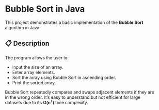 # Bubble Sort in Java

This project demonstrates a basic implementation of the **Bubble Sort** algorithm in Java.

## 📋 Description

The program allows the user to:
- Input the size of an array.
- Enter array elements.
- Sort the array using Bubble Sort in ascending order.
- Print the sorted array.

Bubble Sort repeatedly compares and swaps adjacent elements if they are in the wrong order. It’s easy to understand but not efficient for large datasets due to its **O(n²)** time complexity.

